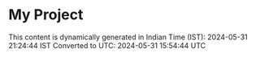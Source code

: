 # My Project

This content is dynamically generated in Indian Time (IST): 2024-05-31 21:24:44 IST
Converted to UTC: 2024-05-31 15:54:44 UTC
